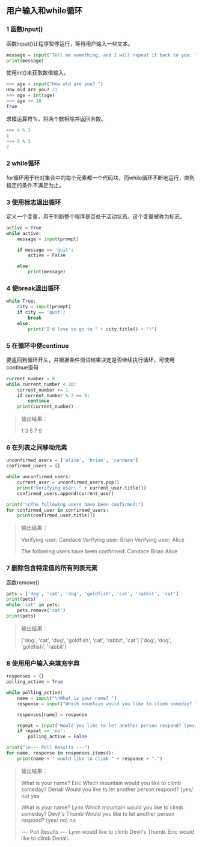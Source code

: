 ## 用户输入和while循环

### 1 函数input()

函数input()让程序暂停运行，等待用户输入一些文本。

```python
message = input("Tell me something, and I will repeat it back to you: ")
print(message)
```



使用int()来获取数值输入。

```python
>>> age = input("How old are you? ")
How old are you? 21
>>> age = int(age)
>>> age >= 18
True
```



求模运算符%，将两个数相除并返回余数。

```python
>>> 4 % 3
1
>>> 5 % 3
2
```



### 2 while循环

for循环用于针对集合中的每个元素都一个代码块，而while循环不断地运行，直到指定的条件不满足为止。



### 3 使用标志退出循环

定义一个变量，用于判断整个程序是否处于活动状态。这个变量被称为标志。

```python
active = True
while active:
	message = input(prompt)

	if message == 'quit':
		active = False

	else:
		print(message)
```



### 4 使break退出循环

```python
while True:
	city = input(prompt)
	if city == 'quit':
		break
	else:
		print("I'd love to go to " + city.title() + "!")
```



### 5 在循环中使continue

要返回到循环开头，并根据条件测试结果决定是否继续执行循环，可使用continue语句

```python
current_number = 0
while current_number < 10:
	current_number += 1
	if current_number % 2 == 0:
		continue
	print(current_number)
```

>输出结果：
>
>1
>3
>5
>7
>9



### 6 在列表之间移动元素

```python
unconfirmed_users = ['alice', 'brian', 'candace']
confirmed_users = []

while unconfirmed_users:
	current_user = unconfirmed_users.pop()
	print("Verifying user: " + current_user.title())
	confirmed_users.append(current_user)

print("\nThe following users have been confirmed:")
for confirmed_user in confirmed_users:
	print(confirmed_user.title())
```

>输出结果：
>
>Verifying user: Candace
>Verifying user: Brian
>Verifying user: Alice
>
>The following users have been confirmed:
>Candace
>Brian
>Alice



### 7 删除包含特定值的所有列表元素

函数remove()

```python
pets = ['dog', 'cat', 'dog', 'goldfish', 'cat', 'rabbit', 'cat']
print(pets)
while 'cat' in pets:
	pets.remove('cat')
print(pets)
```

>输出结果：
>
>['dog', 'cat', 'dog', 'goldfish', 'cat', 'rabbit', 'cat']
>['dog', 'dog', 'goldfish', 'rabbit']



### 8 使用用户输入来填充字典

```python
responses = {}
polling_active = True

while polling_active:
	name = input("\nWhat is your name? ")
	response = input("Which mountain would you like to climb someday? ")

	responses[name] = response

	repeat = input("Would you like to let another person respond? (yes/ no) ")
	if repeat == 'no':
		polling_active = False

print("\n--- Poll Results ---")
for name, response in responses.items():
	print(name + " would like to climb " + response + ".")
```

>输出结果：
>
>What is your name? Eric
>Which mountain would you like to climb someday? Denali
>Would you like to let another person respond? (yes/ no) yes
>
>What is your name? Lynn
>Which mountain would you like to climb someday? Devil's Thumb
>Would you like to let another person respond? (yes/ no) no
>
>--- Poll Results ---
>Lynn would like to climb Devil's Thumb.
>Eric would like to climb Denali.

